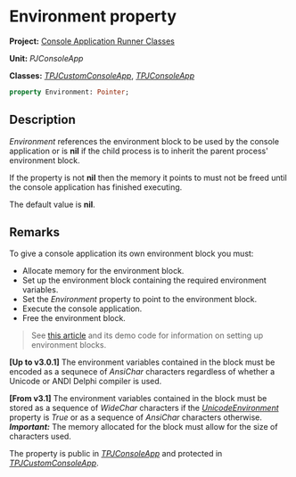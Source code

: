 # Environment property

**Project:** [Console Application Runner Classes](../API.md)

**Unit:** _PJConsoleApp_

**Classes:** [_TPJCustomConsoleApp_](./TPJCustomConsoleApp.md), [_TPJConsoleApp_](./TPJConsoleApp.md)

```pascal
property Environment: Pointer;
```

## Description

_Environment_ references the environment block to be used by the console application or is **nil** if the child process is to inherit the parent process' environment block.

If the property is not **nil** then the memory it points to must not be freed until the console application has finished executing.

The default value is **nil**.

## Remarks

To give a console application its own environment block you must:

* Allocate memory for the environment block.
* Set up the environment block containing the required environment variables.
* Set the _Environment_ property to point to the environment block.
* Execute the console application.
* Free the environment block.

> See [this article](https://delphidabbler.com/articles/article-6) and its demo code for information on setting up environment blocks.

**[Up to v3.0.1]** The environment variables contained in the block must be encoded as a sequnece of _AnsiChar_ characters regardless of whether a Unicode or ANDI Delphi compiler is used.

**[From v3.1]** The environment variables contained in the block must be stored as a sequence of _WideChar_ characters if the [_UnicodeEnvironment_](./TPJCustomConsoleApp-UnicodeEnvironment.md) property is _True_ or as a sequence of _AnsiChar_ characters otherwise. ***Important:*** The memory allocated for the block must allow for the size of characters used.

The property is public in [_TPJConsoleApp_](./TPJConsoleApp.md) and protected in [_TPJCustomConsoleApp_](./TPJCustomConsoleApp.md).
